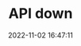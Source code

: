 ---
title: API down
date: 2022-11-02 16:47:11
resolved: true
resolvedWhen: 2022-11-03 06:47:14
severity: down
affected:
  - API
section: issue
---